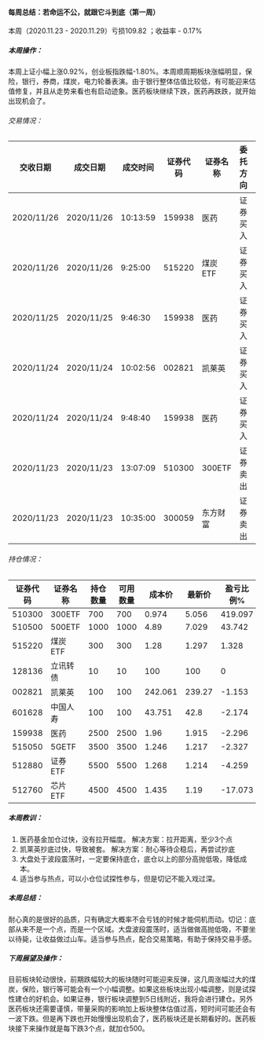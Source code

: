 #### 每周总结：若命运不公，就跟它斗到底（第一周）

本周（2020.11.23 - 2020.11.29）亏损109.82 ；收益率 - 0.17%

##### 本周操作：

本周上证小幅上涨0.92%，创业板指跌幅-1.80%。本周顺周期板块涨幅明显，保险，银行，券商，煤炭，电力轮番表演。由于银行整体估值比较低，有可能迎来估值修复，并且从走势来看也有启动迹象。医药板块继续下跌，医药再跌跌，就开始出现机会了。

###### 交易情况：

| 交收日期   | 成交日期   | 成交时间 | 证券代码 | 证券名称 | 委托方向 | 成交数量 | 成交均价 | 成交金额 |
| ---------- | ---------- | -------- | -------- | -------- | -------- | -------- | -------- | -------- |
| 2020/11/26 | 2020/11/26 | 10:13:59 | 159938   | 医药     | 证券买入 | 500      | 1.899    | 949.5    |
| 2020/11/26 | 2020/11/26 | 9:25:00  | 515220   | 煤炭ETF  | 证券买入 | 300      | 1.28     | 384      |
| 2020/11/25 | 2020/11/25 | 9:46:30  | 159938   | 医药     | 证券买入 | 500      | 1.93     | 965      |
| 2020/11/24 | 2020/11/24 | 10:02:56 | 002821   | 凯莱英   | 证券买入 | 100      | 242      | 24200    |
| 2020/11/24 | 2020/11/24 | 9:48:40  | 159938   | 医药     | 证券买入 | 500      | 1.945    | 972.5    |
| 2020/11/23 | 2020/11/23 | 13:07:09 | 510300   | 300ETF   | 证券卖出 | 700      | 5.07     | 3549     |
| 2020/11/23 | 2020/11/23 | 10:35:00 | 300059   | 东方财富 | 证券卖出 | 200      | 26.25    | 5250     |

###### 持仓情况：

| 证券代码 | 证券名称 | 持仓数量 | 可用数量 | 成本价  | 最新价 | 盈亏比例% | 盈亏     | 最新市值 |
| -------- | -------- | -------- | -------- | ------- | ------ | --------- | -------- | -------- |
| 510300   | 300ETF   | 700      | 700      | 0.974   | 5.056  | 419.097   | 2857.15  | 3539.2   |
| 510500   | 500ETF   | 1000     | 1000     | 4.89    | 7.029  | 43.742    | 2139     | 7029     |
| 515220   | 煤炭ETF  | 300      | 300      | 1.28    | 1.297  | 1.328     | 5        | 389.1    |
| 128136   | 立讯转债 | 10       | 10       | 100     | 100    | 0         | 0        | 1000     |
| 002821   | 凯莱英   | 100      | 100      | 242.061 | 239.27 | -1.153    | -279.05  | 23927    |
| 601628   | 中国人寿 | 100      | 100      | 43.751  | 42.8   | -2.174    | -95.09   | 4280     |
| 159938   | 医药     | 2500     | 2500     | 1.96    | 1.915  | -2.296    | -113.12  | 4787.5   |
| 515050   | 5GETF    | 3500     | 3500     | 1.246   | 1.217  | -2.327    | -100.08  | 4259.5   |
| 512880   | 证券ETF  | 5500     | 5500     | 1.268   | 1.214  | -4.259    | -298.58  | 6677     |
| 512760   | 芯片ETF  | 4500     | 4500     | 1.435   | 1.19   | -17.073   | -1101.87 | 5355     |

##### 本周教训：

1. 医药基金加仓过快，没有拉开幅度。 解决方案：拉开距离，至少3个点
2. 凯莱英抄底过快，导致被套。 解决方案：耐心等待企稳后，再尝试抄底
3. 大盘处于波段震荡时，一定要保持底仓，底仓以上的部分高抛低吸，降低成本。
4. 适当参与热点，可以小仓位试探性参与，但是切记不能入戏过深。

##### 本周总结：

耐心真的是很好的品质，只有确定大概率不会亏钱的时候才能伺机而动。切记：底部从来不是一个点，而是一个区域。大盘波段震荡时，适当做做高抛低吸，不要坐以待毙，让收益做过山车。适当参与热点，配合交易策略，有助于保持交易手感。

##### 下周展望及操作：

目前板块轮动很快，前期跌幅较大的板块随时可能迎来反弹，这几周涨幅过大的煤炭，保险，银行等可能会有一个小幅调整。如果这些板块出现小幅调整，则是试探性建仓的好机会。如果证券，银行板块调整到5日线附近，我将会进行建仓。另外医药板块还需要谨慎，带量采购的影响加上板块整体估值过高，短时间可能还会有一波下跌。但是再下跌也开始慢慢出现机会了，医药板块还是长期看好的。医药板块接下来操作就是每下跌3个点，就加仓500。
